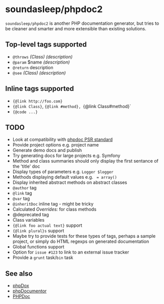 soundasleep/phpdoc2
===================

`soundasleep/phpdoc2` is another PHP documentation generator, but tries to be cleaner
and smarter and more extensible than existing solutions.

## Top-level tags supported

* `@throws` _(Class)_ _(description)_
* `@param` $name _(description)_
* `@return` description
* `@see` _(Class)_ _(description)_

## Inline tags supported

* `{@link http://foo.com}`
* `{@link Class}`, `{@link #method}, `{@link Class#method}`
* `{@code ...}`

## TODO

* Look at compatibility with [phpdoc PSR standard](https://github.com/phpDocumentor/fig-standards/blob/master/proposed/phpdoc.md)
* Provide project options e.g. project name
* Generate demo docs and publish
* Try generating docs for large projects e.g. Symfony
* Method and class summaries should only display the first sentance of the 'title' doc
* Display types of parameters e.g. `Logger $logger`
* Methods displaying default values e.g. ` = array()`
* Display inherited abstract methods on abstract classes
* `@author` tag
* `@link` tag
* `@var` tag
* `@inheritDoc` inline tag - might be tricky
* Calculated _Overrides:_ for class methods
* @deprecated tag
* Class variables
* `{@link foo actual text}` support
* `{@link plural}s` support
* Maybe try to provide tests for these types of tags, perhaps a sample project, or simply do HTML regexps on generated documentation
* Global functions support
* Option for `issue #123` to link to an external issue tracker
* Provide a `grunt` task/`bin` task

## See also

- [phpDox](http://phpdox.de/)
- [phpDocumentor](http://www.phpdoc.org/)
- [PHPDoc](http://www.phpdoc.de/)
